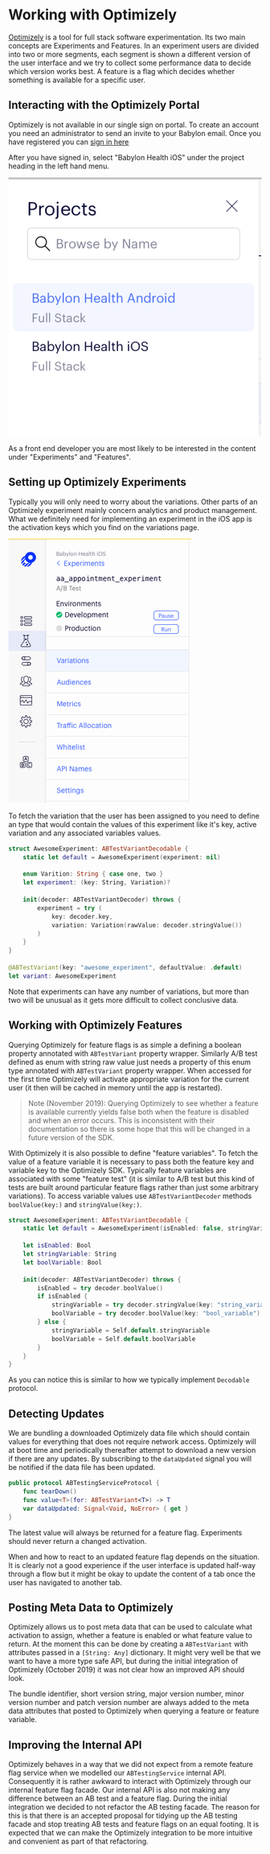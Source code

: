 Working with Optimizely
=======================

[Optimizely](https://www.optimizely.com) is a tool for full stack software experimentation. Its two main concepts are Experiments and Features. In an experiment users are divided into two or more segments, each segment is shown a different version of the user interface and we try to collect some performance data to decide which version works best. A feature is a flag which decides whether something is available for a specific user.

## Interacting with the Optimizely Portal
Optimizely is not available in our single sign on portal. To create an account you need an administrator to send an invite to your Babylon email. Once you have registered you can [sign in here](https://app.optimizely.com/signin)

After you have signed in, select "Babylon Health iOS" under the project heading in the left hand menu.

!["Babylon Health iOS"](./Assets/optimizely/OptimizelyProjects.png)

As a front end developer you are most likely to be interested in the content under "Experiments" and "Features".

## Setting up Optimizely Experiments
Typically you will only need to worry about the variations. Other parts of an Optimizely experiment mainly concern analytics and product management. What we definitely need for implementing an experiment in the iOS app is the activation keys which you find on the variations page.

!["activations page"](./Assets/optimizely/OptimizelyExperimentActivations.png)

To fetch the variation that the user has been assigned to you need to define an type that would contain the values of this experiment like it's key, active variation and any associated variables values.

```swift
struct AwesomeExperiment: ABTestVariantDecodable {
	static let default = AwesomeExperiment(experiment: nil)
	
	enum Varition: String { case one, two }
	let experiment: (key: String, Variation)?
	
	init(decoder: ABTestVariantDecoder) throws {
		experiment = try (
			key: decoder.key,
			variation: Variation(rawValue: decoder.stringValue())
		)
	}
}

@ABTestVariant(key: "awesome_experiment", defaultValue: .default)
let variant: AwesomeExperiment
```

Note that experiments can have any number of variations, but more than two will be unusual as it gets more difficult to collect conclusive data.

## Working with Optimizely Features

Querying Optimizely for feature flags is as simple a defining a boolean property annotated with `ABTestVariant` property wrapper. Similarly A/B test defined as enum with string raw value just needs a property of this enum type annotated with `ABTestVariant` property wrapper. When accessed for the first time Optimizely will activate appropriate variation for the current user (it then will be cached in memory until the app is restarted).

> Note (November 2019): Querying Optimizely to see whether a feature is available currently yields false both when the feature is disabled and when an error occurs. This is inconsistent with their documentation so there is some hope that this will be changed in a future version of the SDK.

With Optimizely it is also possible to define "feature variables". To fetch the value of a feature variable it is necessary to pass both the feature key and variable key to the Optimizely SDK. Typically feature variables are associated with some "feature test" (it is similar to A/B test but this kind of tests are built around particular feature flags rather than just some arbitrary variations). To access variable values use `ABTestVariantDecoder` methods `boolValue(key:)` and `stringValue(key:)`.

```swift
struct AwesomeExperiment: ABTestVariantDecodable {
	static let default = AwesomeExperiment(isEnabled: false, stringVariable: "default", boolVariable: false)

	let isEnabled: Bool
	let stringVariable: String
	let boolVariable: Bool
	
	init(decoder: ABTestVariantDecoder) throws {
		isEnabled = try decoder.boolValue()
		if isEnabled {
			stringVariable = try decoder.stringValue(key: "string_variable")
			boolVariable = try decoder.boolValue(key: "bool_variable")
		} else {
			stringVariable = Self.default.stringVariable
			boolVariable = Self.default.boolVariable
		}
	}
}
```

As you can notice this is similar to how we typically implement `Decodable` protocol.

## Detecting Updates
We are bundling a downloaded Optimizely data file which should contain values for everything that does not require network access. Optimizely will at boot time and periodically thereafter attempt to download a new version if there are any updates. By subscribing to the `dataUpdated` signal you will be notified if the data file has been updated.

```swift
public protocol ABTestingServiceProtocol {
    func tearDown()
    func value<T>(for: ABTestVariant<T>) -> T
    var dataUpdated: Signal<Void, NoError> { get }
}
```

The latest value will always be returned for a feature flag. Experiments should never return a changed activation.

When and how to react to an updated feature flag depends on the situation. It is clearly not a good experience if the user interface is updated half-way through a flow but it might be okay to update the content of a tab once the user has navigated to another tab.

## Posting Meta Data to Optimizely
Optimizely allows us to post meta data that can be used to calculate what activation to assign, whether a feature is enabled or what feature value to return. At the moment this can be done by creating a `ABTestVariant` with attributes passed in a `[String: Any]` dictionary. It might very well be that we want to have a more type safe API, but during the initial integration of Optimizely (October 2019) it was not clear how an improved API should look.

The bundle identifier, short version string, major version number, minor version number and patch version number are always added to the meta data attributes that posted to Optimizely when querying a feature or feature variable.

## Improving the Internal API
Optimizely behaves in a way that we did not expect from a remote feature flag service when we modelled our `ABTestingService` internal API. Consequently it is rather awkward to interact with Optimizely through our internal feature flag facade. Our internal API is also not making any difference between an AB test and a feature flag. During the initial integration we decided to not refactor the AB testing facade. The reason for this is that there is an accepted proposal for tidying up the AB testing facade and stop treating AB tests and feature flags on an equal footing. It is expected that we can make the Optimizely integration to be more intuitive and convenient as part of that refactoring.
